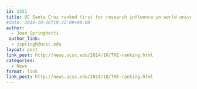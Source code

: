 ```yaml
---
id: 1551
title: UC Santa Cruz ranked first for research influence in world university rankings
#date: 2014-10-16T19:42:09+00:00
author:
  - Joan Springhetti
 author_link:
  - jspringh@ucsc.edu
layout: post
link_post: http://news.ucsc.edu/2014/10/THE-ranking.html
categories:
  - News
format: link
link_post: http://news.ucsc.edu/2014/10/THE-ranking.html
---
```

